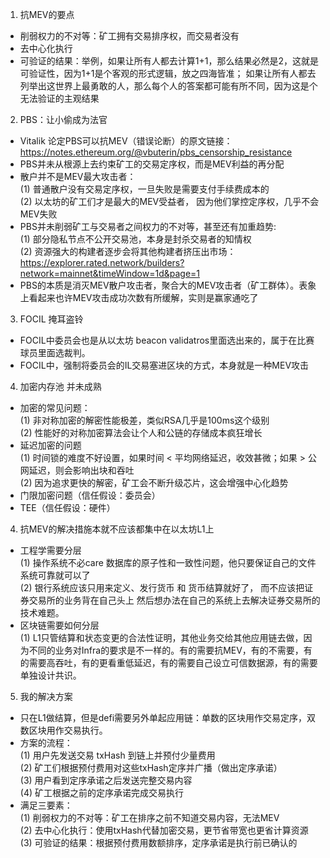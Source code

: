 

1. 抗MEV的要点
  - 削弱权力的不对等：矿工拥有交易排序权，而交易者没有
  - 去中心化执行
  - 可验证的结果：举例，如果让所有人都去计算1+1，那么结果必然是2，这就是可验证性，因为1+1是个客观的形式逻辑，放之四海皆准； 如果让所有人都去列举出这世界上最勇敢的人，那么每个人的答案都可能有所不同，因为这是个无法验证的主观结果    
2. PBS：让小偷成为法官  
  - Vitalik 论定PBS可以抗MEV（错误论断）的原文链接： https://notes.ethereum.org/@vbuterin/pbs_censorship_resistance  
  - PBS并未从根源上去约束矿工的交易定序权，而是MEV利益的再分配
  - 散户并不是MEV最大攻击者：  
    (1) 普通散户没有交易定序权，一旦失败是需要支付手续费成本的  
    (2) 以太坊的矿工们才是最大的MEV受益者， 因为他们掌控定序权，几乎不会MEV失败  
  - PBS并未削弱矿工与交易者之间权力的不对等，甚至还有加重趋势:  
    (1) 部分隐私节点不公开交易池，本身是封杀交易者的知情权  
    (2) 资源强大的构建者逐步会将其他构建者挤压出市场： https://explorer.rated.network/builders?network=mainnet&timeWindow=1d&page=1
  - PBS的本质是消灭MEV散户攻击者，聚合大的MEV攻击者（矿工群体）。表象上看起来也许MEV攻击成功次数有所缓解，实则是赢家通吃了

3.  FOCIL 掩耳盗铃
- FOCIL中委员会也是从以太坊 beacon validatros里面选出来的，属于在比赛球员里面选裁判。
- FOCIL中，强制将委员会的IL交易塞进区块的方式，本身就是一种MEV攻击

4. 加密内存池 并未成熟  
- 加密的常见问题：  
  (1) 非对称加密的解密性能极差，类似RSA几乎是100ms这个级别   
  (2) 性能好的对称加密算法会让个人和公链的存储成本疯狂增长  
- 延迟加密的问题  
  (1) 时间锁的难度不好设置，如果时间 < 平均网络延迟，收效甚微；如果 > 公网延迟，则会影响出块和吞吐  
  (2) 因为追求更快的解密，矿工会不断升级芯片，这会增强中心化趋势  
- 门限加密问题（信任假设：委员会）
- TEE（信任假设：硬件）


4. 抗MEV的解决措施本就不应该都集中在以太坊L1上
  - 工程学需要分层  
    (1) 操作系统不必care 数据库的原子性和一致性问题，他只要保证自己的文件系统可靠就可以了  
    (2) 银行系统应该只用来定义、发行货币 和 货币结算就好了， 而不应该把证券交易所的业务背在自己头上 然后想办法在自己的系统上去解决证券交易所的技术难题。  
  - 区块链需要如何分层  
    (1) L1只管结算和状态变更的合法性证明，其他业务交给其他应用链去做，因为不同的业务对Infra的要求是不一样的。有的需要抗MEV，有的不需要，有的需要高吞吐，有的更看重低延迟，有的需要自己设立可信数据源，有的需要单独设计共识。
5. 我的解决方案 
  - 只在L1做结算，但是defi需要另外单起应用链：单数的区块用作交易定序，双数区块用作交易执行。  
  - 方案的流程：  
    (1) 用户先发送交易 txHash 到链上并预付少量费用  
    (2) 矿工们根据预付费用对这些txHash定序并广播（做出定序承诺）  
    (3) 用户看到定序承诺之后发送完整交易内容    
    (4) 矿工根据之前的定序承诺完成交易执行  
  - 满足三要素：   
     (1) 削弱权力的不对等：矿工在排序之前不知道交易内容，无法MEV  
     (2) 去中心化执行：使用txHash代替加密交易，更节省带宽也更省计算资源  
     (3) 可验证的结果：根据预付费用数额排序，定序承诺是执行前已确认的
    